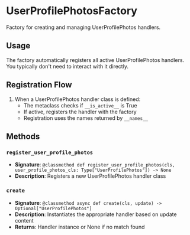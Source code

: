 # UserProfilePhotosFactory

Factory for creating and managing UserProfilePhotos handlers.

## Usage

The factory automatically registers all active UserProfilePhotos handlers. 
You typically don't need to interact with it directly.

## Registration Flow

1. When a UserProfilePhotos handler class is defined:
   - The metaclass checks if `__is_active__` is True
   - If active, registers the handler with the factory
   - Registration uses the names returned by `__names__`

## Methods

### `register_user_profile_photos`
- **Signature**: `@classmethod def register_user_profile_photos(cls, user_profile_photos_cls: Type["UserProfilePhotos"]) -> None`
- **Description**: Registers a new UserProfilePhotos handler class

### `create`
- **Signature**: `@classmethod async def create(cls, update) -> Optional["UserProfilePhotos"]`
- **Description**: Instantiates the appropriate handler based on update content
- **Returns**: Handler instance or None if no match found
